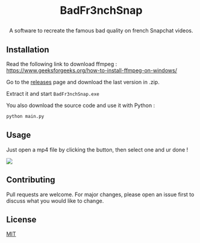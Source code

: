 # <p align="center"> BadFr3nchSnap</p>
<p align="center">A software to recreate the famous bad quality on french Snapchat videos.</p>


## Installation

Read the following link to download ffmpeg : https://www.geeksforgeeks.org/how-to-install-ffmpeg-on-windows/

Go to the <a href="https://github.com/akira-trinity/BadFr3nchSnap/releases">releases</a> page and download the last version in .zip.

Extract it and start ```BadFr3nchSnap.exe```

You also download the source code and use it with Python :
```bash
python main.py
```


## Usage

Just open a mp4 file by clicking the button, then select one and ur done !

<img src="https://user-images.githubusercontent.com/62818208/200097340-4b33a94b-a336-4886-8701-aa7c3d3002fa.PNG">


## Contributing
Pull requests are welcome. For major changes, please open an issue first to discuss what you would like to change.


## License
[MIT](https://choosealicense.com/licenses/mit/)
